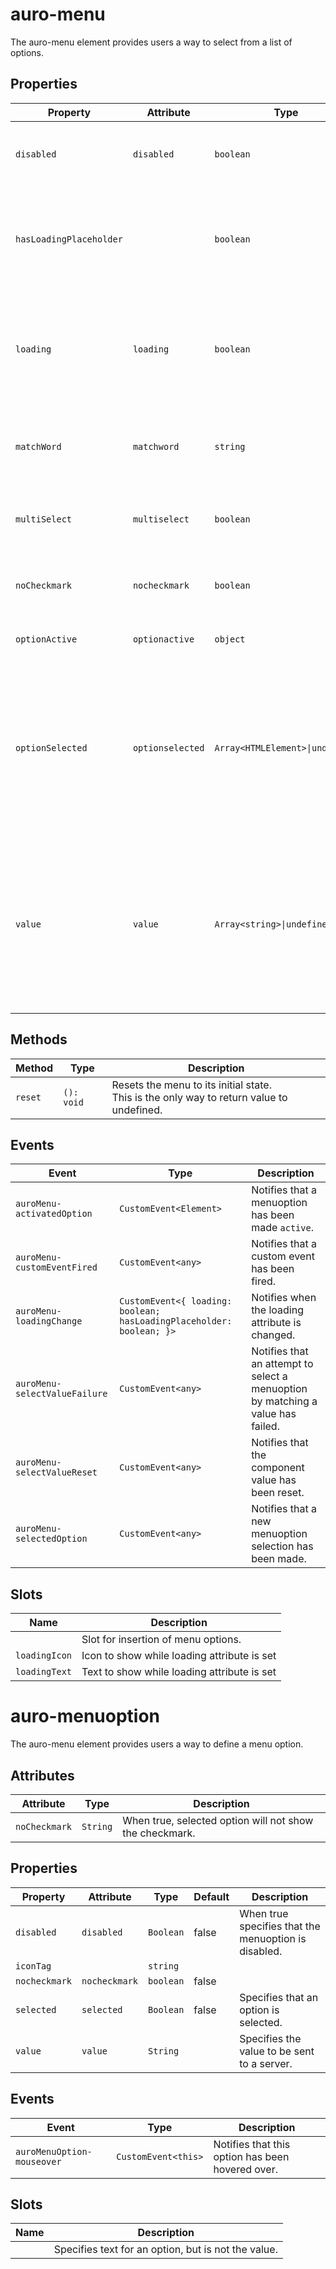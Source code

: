 # auro-menu

The auro-menu element provides users a way to select from a list of options.

## Properties

| Property                | Attribute        | Type                            | Default     | Description                                      |
|-------------------------|------------------|---------------------------------|-------------|--------------------------------------------------|
| `disabled`              | `disabled`       | `boolean`                       |             | When true, the entire menu and all options are disabled; |
| `hasLoadingPlaceholder` |                  | `boolean`                       |             | Indicates whether the menu has a loadingIcon or loadingText to render when in a loading state. |
| `loading`               | `loading`        | `boolean`                       | false       | When true, displays a loading state using the loadingIcon and loadingText slots if provided. |
| `matchWord`             | `matchword`      | `string`                        | "undefined" | Specifies a string used to highlight matched string parts in options. |
| `multiSelect`           | `multiselect`    | `boolean`                       | false       | When true, the selected option can be multiple options. |
| `noCheckmark`           | `nocheckmark`    | `boolean`                       | false       | When true, selected option will not show the checkmark. |
| `optionActive`          | `optionactive`   | `object`                        | "undefined" | Specifies the current active menuOption.         |
| `optionSelected`        | `optionselected` | `Array<HTMLElement>\|undefined` | "undefined" | An array of currently selected menu options. In single-select mode, the array will contain only one HTMLElement. `undefined` when no options are selected. |
| `value`                 | `value`          | `Array<string>\|undefined`      | "undefined" | Value selected for the menu. `undefined` when no selection has been made, otherwise an array of strings. In single-select mode, the array will contain only one value. |

## Methods

| Method  | Type       | Description                                      |
|---------|------------|--------------------------------------------------|
| `reset` | `(): void` | Resets the menu to its initial state.<br />This is the only way to return value to undefined. |

## Events

| Event                         | Type                                             | Description                                      |
|-------------------------------|--------------------------------------------------|--------------------------------------------------|
| `auroMenu-activatedOption`    | `CustomEvent<Element>`                           | Notifies that a menuoption has been made `active`. |
| `auroMenu-customEventFired`   | `CustomEvent<any>`                               | Notifies that a custom event has been fired.     |
| `auroMenu-loadingChange`      | `CustomEvent<{ loading: boolean; hasLoadingPlaceholder: boolean; }>` | Notifies when the loading attribute is changed.  |
| `auroMenu-selectValueFailure` | `CustomEvent<any>`                               | Notifies that an attempt to select a menuoption by matching a value has failed. |
| `auroMenu-selectValueReset`   | `CustomEvent<any>`                               | Notifies that the component value has been reset. |
| `auroMenu-selectedOption`     | `CustomEvent<any>`                               | Notifies that a new menuoption selection has been made. |

## Slots

| Name          | Description                                 |
|---------------|---------------------------------------------|
|               | Slot for insertion of menu options.         |
| `loadingIcon` | Icon to show while loading attribute is set |
| `loadingText` | Text to show while loading attribute is set |


# auro-menuoption

The auro-menu element provides users a way to define a menu option.

## Attributes

| Attribute     | Type     | Description                                      |
|---------------|----------|--------------------------------------------------|
| `noCheckmark` | `String` | When true, selected option will not show the checkmark. |

## Properties

| Property      | Attribute     | Type      | Default | Description                                      |
|---------------|---------------|-----------|---------|--------------------------------------------------|
| `disabled`    | `disabled`    | `Boolean` | false   | When true specifies that the menuoption is disabled. |
| `iconTag`     |               | `string`  |         |                                                  |
| `nocheckmark` | `nocheckmark` | `boolean` | false   |                                                  |
| `selected`    | `selected`    | `Boolean` | false   | Specifies that an option is selected.            |
| `value`       | `value`       | `String`  |         | Specifies the value to be sent to a server.      |

## Events

| Event                      | Type                | Description                                      |
|----------------------------|---------------------|--------------------------------------------------|
| `auroMenuOption-mouseover` | `CustomEvent<this>` | Notifies that this option has been hovered over. |

## Slots

| Name | Description                                      |
|------|--------------------------------------------------|
|      | Specifies text for an option, but is not the value. |

